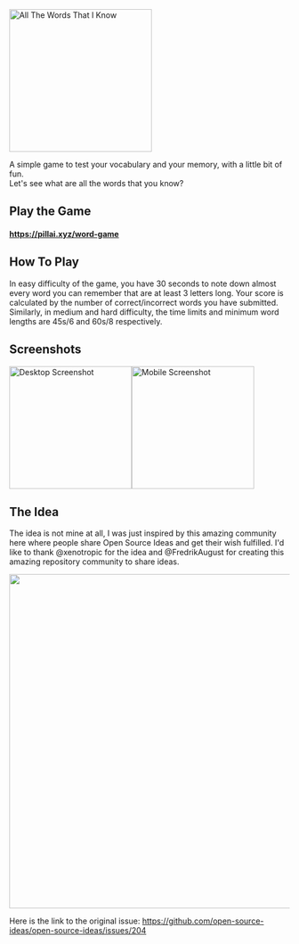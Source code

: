 <img src="https://github.com/AmruthPillai/All-The-Words-That-I-Know/blob/master/public/images/icons/icon-512x512.png" alt="All The Words That I Know" width="256" />

A simple game to test your vocabulary and your memory, with a little bit of fun.  
Let's see what are all the words that you know?

## Play the Game

#### https://pillai.xyz/word-game

## How To Play

In easy difficulty of the game, you have 30 seconds to note down almost every word you can remember that are at least 3 letters long. Your score is calculated by the number of correct/incorrect words you have submitted. Similarly, in medium and hard difficulty, the time limits and minimum word lengths are 45s/6 and 60s/8 respectively.

## Screenshots

<div style="display: flex; align-items: center">
  <img src="https://i.imgur.com/dVHULbg.png" alt="Desktop Screenshot" height="220" />
  <img src="https://i.imgur.com/KlBw1f1.png" alt="Mobile Screenshot" height="220" />
</div>

## The Idea

The idea is not mine at all, I was just inspired by this amazing community here where people share Open Source Ideas and get their wish fulfilled. I'd like to thank @xenotropic for the idea and @FredrikAugust for creating this amazing repository community to share ideas.

<a href="https://github.com/open-source-ideas/open-source-ideas/issues/204">
  <img src="https://i.imgur.com/aMZCsEL.png" width="600" />
</a>

Here is the link to the original issue: https://github.com/open-source-ideas/open-source-ideas/issues/204
